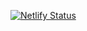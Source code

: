 [![Netlify Status](https://api.netlify.com/api/v1/badges/5a134591-3f58-46de-8794-c2304c3ad4b6/deploy-status)](https://app.netlify.com/sites/keen-goldwasser-a7f6c5/deploys)
